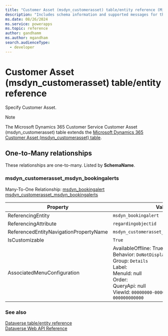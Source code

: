 ```yaml
---
title: "Customer Asset (msdyn_customerasset) table/entity reference (Microsoft Dynamics 365 Customer Service)"
description: "Includes schema information and supported messages for the Customer Asset (msdyn_customerasset) table/entity with Microsoft Dynamics 365 Customer Service."
ms.date: 08/26/2024
ms.service: powerapps
ms.topic: reference
author: gandhamm
ms.author: mgandham
search.audienceType: 
  - developer
---
```


# Customer Asset (msdyn_customerasset) table/entity reference

Specify Customer Asset.

> [!NOTE]
> The Microsoft Dynamics 365 Customer Service Customer Asset (msdyn_customerasset) table extends the [Microsoft Dynamics 365 Customer Asset (msdyn_customerasset) table](/dynamics365/developer/entities/msdyn_customerasset).




## One-to-Many relationships

These relationships are one-to-many. Listed by **SchemaName**.

### <a name="BKMK_msdyn_customerasset_msdyn_bookingalerts"></a> msdyn_customerasset_msdyn_bookingalerts

Many-To-One Relationship: [msdyn_bookingalert msdyn_customerasset_msdyn_bookingalerts](msdyn_bookingalert.md#BKMK_msdyn_customerasset_msdyn_bookingalerts)

|Property|Value|
|---|---|
|ReferencingEntity|`msdyn_bookingalert`|
|ReferencingAttribute|`regardingobjectid`|
|ReferencedEntityNavigationPropertyName|`msdyn_customerasset_msdyn_bookingalerts`|
|IsCustomizable|`True`|
|AssociatedMenuConfiguration|AvailableOffline: True<br />Behavior: `DoNotDisplay`<br />Group: `Details`<br />Label: <br />MenuId: null<br />Order: <br />QueryApi: null<br />ViewId: `00000000-0000-0000-0000-000000000000`|



### See also

[Dataverse table/entity reference](../about-entity-reference.md)  
[Dataverse Web API Reference](/power-apps/developer/data-platform/webapi/reference/about)   

